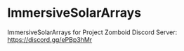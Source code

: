 # ImmersiveSolarArrays
ImmersiveSolarArrays for Project Zomboid
Discord Server: https://discord.gg/ePBp3hMr
